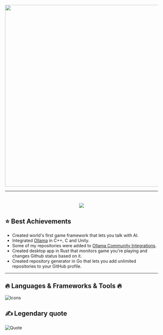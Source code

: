 <p align="center">
  <img src="media/WithoutCoding.gif" width="600"/>
</p>


---

<h1 align="center">
  <a href="https://git.io/typing-svg">
    <img src="https://readme-typing-svg.demolab.com?font=Fira+Code&pause=1000&center=true&width=435&lines=14+y.o.+developer+from+Russia;Middle+Unity%2FC%23+developer;And+just+a+cool+guy">
  </a>
</h1>


## ⭐️ Best Achievements

- Created world's first game framework that lets you talk with AI.
- Integrated [Ollama](https://ollama.com) in C++, C and Unity.
- Some of my repositories were added to [Ollama Community Integrations](https://github.com/ollama/ollama?tab=readme-ov-file#community-integrations).
- Created desktop app in Rust that monitors game you're playing and changes Github status based on it.
- Created repository generator in Go that lets you add unlimited repositories to your GitHub profile.

---

## 🔥 Languages & Frameworks & Tools 🔥
![Icons](https://skills.syvixor.com/api/icons?i=windows,git,unity,dnspy,visualstudio,visualstudiocode,github,ollama,blender,capcut,dotnet,blazor,slint,csharp,cpp,c,rust,golang,javascript,typescript,python,html,css)

## ✍️ Legendary quote

![Quote](https://quotes-github-readme.vercel.app/api?type=horizontal&theme=github_dark&quote=I%20don%E2%80%99t%20write%20bugs.%20I%20write%20unexpected%20features%20that%20scare%20the%20compiler.)
